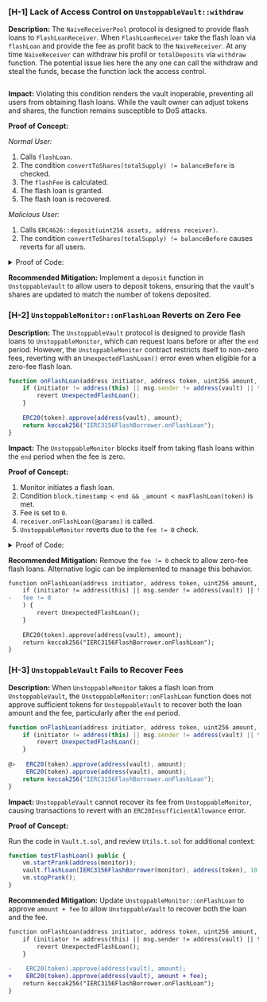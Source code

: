 
### [H-1] Lack of Access Control on `UnstoppableVault::withdraw`

**Description:** The `NaiveReceiverPool` protocol is designed to provide flash loans to `FlashLoanReceiver`. When `FlashLoanReceiver` take the flash loan via `flashLoan` and provide the fee as profit back to the `NaiveReceiver`. At any time `NaiveReceiver` can withdraw his profil or `totalDeposits` via `withdraw` function. The potential issue lies here the any one can call the withdraw and steal the funds, becase the function lack the access control.

```javascript

```

**Impact:** Violating this condition renders the vault inoperable, preventing all users from obtaining flash loans. While the vault owner can adjust tokens and shares, the function remains susceptible to DoS attacks.

**Proof of Concept:**

*Normal User:*

1. Calls `flashLoan`.
2. The condition `convertToShares(totalSupply) != balanceBefore` is checked.
3. The `flashFee` is calculated.
4. The flash loan is granted.
5. The flash loan is recovered.

*Malicious User:*

1. Calls `ERC4626::deposit(uint256 assets, address receiver)`.
2. The condition `convertToShares(totalSupply) != balanceBefore` causes reverts for all users.

<details>

<summary> Proof of Code:</summary>

Run the code in `Vault.t.sol`:

```javascript
function testDoSFlashLoanByDirectTransfer() public {
    // 1. Attacker directly transfers 1 token to the vault
    vm.startPrank(attacker);
    token.mint(attacker, 1);
    token.transfer(address(vault), 1);
    vm.stopPrank();

    // 2. A legitimate user tries to take a flash loan
    vm.startPrank(address(this));
    token.mint(address(this), 20);
    token.approve(address(vault), 20);
    vault.deposit(20, address(this));

    vm.expectRevert();
    vault.flashLoan(IERC3156FlashBorrower(monitor), address(token), 10, "");
    vm.stopPrank();
}
```

</details>

**Recommended Mitigation:** Implement a `deposit` function in `UnstoppableVault` to allow users to deposit tokens, ensuring that the vault's shares are updated to match the number of tokens deposited.

### [H-2] `UnstoppableMonitor::onFlashLoan` Reverts on Zero Fee

**Description:** The `UnstoppableVault` protocol is designed to provide flash loans to `UnstoppableMonitor`, which can request loans before or after the `end` period. However, the `UnstoppableMonitor` contract restricts itself to non-zero fees, reverting with an `UnexpectedFlashLoan()` error even when eligible for a zero-fee flash loan.

```javascript
function onFlashLoan(address initiator, address token, uint256 amount, uint256 fee, bytes calldata) external returns (bytes32) {
    if (initiator != address(this) || msg.sender != address(vault) || token != address(vault.asset()) || fee != 0) {
        revert UnexpectedFlashLoan();
    }
        
    ERC20(token).approve(address(vault), amount);
    return keccak256("IERC3156FlashBorrower.onFlashLoan");
}
```

**Impact:** The `UnstoppableMonitor` blocks itself from taking flash loans within the `end` period when the fee is zero.

**Proof of Concept:**

1. Monitor initiates a flash loan.
2. Condition `block.timestamp < end && _amount < maxFlashLoan(token)` is met.
3. Fee is set to `0`.
4. `receiver.onFlashLoan(@params)` is called.
5. `UnstoppableMonitor` reverts due to the `fee != 0` check.

<details>
<summary> Proof of Code:</summary>

Run the code in `Vault.t.sol`:

```javascript
function testFlashLoan() public {
    vm.startPrank(address(monitor));
    vault.flashLoan(IERC3156FlashBorrower(monitor), address(token), 10, "");
    vm.stopPrank();
}
```

</details>

**Recommended Mitigation:** Remove the `fee != 0` check to allow zero-fee flash loans. Alternative logic can be implemented to manage this behavior.

```diff
function onFlashLoan(address initiator, address token, uint256 amount, uint256 fee, bytes calldata) external returns (bytes32) {
    if (initiator != address(this) || msg.sender != address(vault) || token != address(vault.asset()) || 
-   fee != 0
    ) {
        revert UnexpectedFlashLoan();
    }
        
    ERC20(token).approve(address(vault), amount);
    return keccak256("IERC3156FlashBorrower.onFlashLoan");
}
```

### [H-3] `UnstoppableVault` Fails to Recover Fees

**Description:** When `UnstoppableMonitor` takes a flash loan from `UnstoppableVault`, the `UnstoppableMonitor::onFlashLoan` function does not approve sufficient tokens for `UnstoppableVault` to recover both the loan amount and the fee, particularly after the `end` period.

```javascript
function onFlashLoan(address initiator, address token, uint256 amount, uint256 fee, bytes calldata) external returns (bytes32) {
    if (initiator != address(this) || msg.sender != address(vault) || token != address(vault.asset()) || fee != 0) {
        revert UnexpectedFlashLoan();
    }
        
@>   ERC20(token).approve(address(vault), amount);
     ERC20(token).approve(address(vault), amount);
    return keccak256("IERC3156FlashBorrower.onFlashLoan");
}
```

**Impact:** `UnstoppableVault` cannot recover its fee from `UnstoppableMonitor`, causing transactions to revert with an `ERC20InsufficientAllowance` error.

**Proof of Concept:**

Run the code in `Vault.t.sol`, and review `Utils.t.sol` for additional context:

```javascript
function testFlashLoan() public {
    vm.startPrank(address(monitor));
    vault.flashLoan(IERC3156FlashBorrower(monitor), address(token), 10, "");
    vm.stopPrank();
}
```

**Recommended Mitigation:** Update `UnstoppableMonitor::onFlashLoan` to approve `amount + fee` to allow `UnstoppableVault` to recover both the loan and the fee.

```diff
function onFlashLoan(address initiator, address token, uint256 amount, uint256 fee, bytes calldata) external returns (bytes32) {
    if (initiator != address(this) || msg.sender != address(vault) || token != address(vault.asset()) || fee != 0) {
        revert UnexpectedFlashLoan();
    }
        
-    ERC20(token).approve(address(vault), amount);
+    ERC20(token).approve(address(vault), amount + fee);
    return keccak256("IERC3156FlashBorrower.onFlashLoan");
}
```
